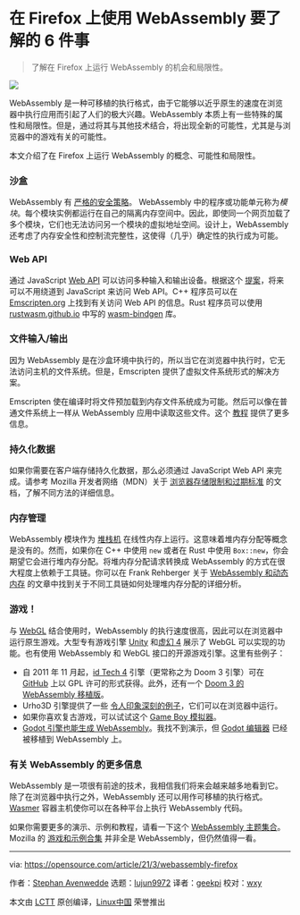 [#]: subject: (6 things to know about using WebAssembly on Firefox)
[#]: via: (https://opensource.com/article/21/3/webassembly-firefox)
[#]: author: (Stephan Avenwedde https://opensource.com/users/hansic99)
[#]: collector: (lujun9972)
[#]: translator: (geekpi)
[#]: reviewer: (wxy)
[#]: publisher: (wxy)
[#]: url: (https://linux.cn/article-13230-1.html)

在 Firefox 上使用 WebAssembly 要了解的 6 件事
======

> 了解在 Firefox 上运行 WebAssembly 的机会和局限性。 

![](https://img.linux.net.cn/data/attachment/album/202103/23/223901pi6tcg7ybsyxos7x.jpg)

WebAssembly 是一种可移植的执行格式，由于它能够以近乎原生的速度在浏览器中执行应用而引起了人们的极大兴趣。WebAssembly 本质上有一些特殊的属性和局限性。但是，通过将其与其他技术结合，将出现全新的可能性，尤其是与浏览器中的游戏有关的可能性。

本文介绍了在 Firefox 上运行 WebAssembly 的概念、可能性和局限性。

### 沙盒

WebAssembly 有 [严格的安全策略][2]。 WebAssembly 中的程序或功能单元称为*模块*。每个模块实例都运行在自己的隔离内存空间中。因此，即使同一个网页加载了多个模块，它们也无法访问另一个模块的虚拟地址空间。设计上，WebAssembly 还考虑了内存安全性和控制流完整性，这使得（几乎）确定性的执行成为可能。

### Web API

通过 JavaScript [Web API][3] 可以访问多种输入和输出设备。根据这个 [提案][4]，将来可以不用绕道到 JavaScript 来访问 Web API。C++ 程序员可以在 [Emscripten.org][5] 上找到有关访问 Web API 的信息。Rust 程序员可以使用 [rustwasm.github.io][7] 中写的 [wasm-bindgen][6] 库。

### 文件输入/输出

因为 WebAssembly 是在沙盒环境中执行的，所以当它在浏览器中执行时，它无法访问主机的文件系统。但是，Emscripten 提供了虚拟文件系统形式的解决方案。

Emscripten 使在编译时将文件预加载到内存文件系统成为可能。然后可以像在普通文件系统上一样从 WebAssembly 应用中读取这些文件。这个 [教程][8] 提供了更多信息。

### 持久化数据

如果你需要在客户端存储持久化数据，那么必须通过 JavaScript Web API 来完成。请参考 Mozilla 开发者网络（MDN）关于 [浏览器存储限制和过期标准][9] 的文档，了解不同方法的详细信息。

### 内存管理

WebAssembly 模块作为 [堆栈机][10] 在线性内存上运行。这意味着堆内存分配等概念是没有的。然而，如果你在 C++ 中使用 `new` 或者在 Rust 中使用 `Box::new`，你会期望它会进行堆内存分配。将堆内存分配请求转换成 WebAssembly 的方式在很大程度上依赖于工具链。你可以在 Frank Rehberger 关于 [WebAssembly 和动态内存][11] 的文章中找到关于不同工具链如何处理堆内存分配的详细分析。

### 游戏！

与 [WebGL][12] 结合使用时，WebAssembly 的执行速度很高，因此可以在浏览器中运行原生游戏。大型专有游戏引擎 [Unity][13] 和[虚幻 4][14] 展示了 WebGL 可以实现的功能。也有使用 WebAssembly 和 WebGL 接口的开源游戏引擎。这里有些例子：

  * 自 2011 年 11 月起，[id Tech 4][15] 引擎（更常称之为 Doom 3 引擎）可在 [GitHub][16] 上以 GPL 许可的形式获得。此外，还有一个 [Doom 3 的 WebAssembly 移植版][17]。
  * Urho3D 引擎提供了一些 [令人印象深刻的例子][18]，它们可以在浏览器中运行。
  * 如果你喜欢复古游戏，可以试试这个 [Game Boy 模拟器][19]。
  * [Godot 引擎也能生成 WebAssembly][20]。我找不到演示，但 [Godot 编辑器][21] 已经被移植到 WebAssembly 上。

### 有关 WebAssembly 的更多信息

WebAssembly 是一项很有前途的技术，我相信我们将来会越来越多地看到它。除了在浏览器中执行之外，WebAssembly 还可以用作可移植的执行格式。[Wasmer][22] 容器主机使你可以在各种平台上执行 WebAssembly 代码。

如果你需要更多的演示、示例和教程，请看一下这个 [WebAssembly 主题集合][23]。Mozilla 的 [游戏和示例合集][24] 并非全是 WebAssembly，但仍然值得一看。

--------------------------------------------------------------------------------

via: https://opensource.com/article/21/3/webassembly-firefox

作者：[Stephan Avenwedde][a]
选题：[lujun9972][b]
译者：[geekpi](https://github.com/geekpi)
校对：[wxy](https://github.com/wxy)

本文由 [LCTT](https://github.com/LCTT/TranslateProject) 原创编译，[Linux中国](https://linux.cn/) 荣誉推出

[a]: https://opensource.com/users/hansic99
[b]: https://github.com/lujun9972
[1]: https://opensource.com/sites/default/files/styles/image-full-size/public/lead-images/lenovo-thinkpad-laptop-concentration-focus-windows-office.png?itok=-8E2ihcF (Woman using laptop concentrating)
[2]: https://webassembly.org/docs/security/
[3]: https://developer.mozilla.org/en-US/docs/Web/API
[4]: https://github.com/WebAssembly/gc/blob/master/README.md
[5]: https://emscripten.org/docs/porting/connecting_cpp_and_javascript/Interacting-with-code.html
[6]: https://github.com/rustwasm/wasm-bindgen
[7]: https://rustwasm.github.io/wasm-bindgen/
[8]: https://emscripten.org/docs/api_reference/Filesystem-API.html
[9]: https://developer.mozilla.org/en-US/docs/Web/API/IndexedDB_API/Browser_storage_limits_and_eviction_criteria
[10]: https://en.wikipedia.org/wiki/Stack_machine
[11]: https://frehberg.wordpress.com/webassembly-and-dynamic-memory/
[12]: https://en.wikipedia.org/wiki/WebGL
[13]: https://beta.unity3d.com/jonas/AngryBots/
[14]: https://www.youtube.com/watch?v=TwuIRcpeUWE
[15]: https://en.wikipedia.org/wiki/Id_Tech_4
[16]: https://github.com/id-Software/DOOM-3
[17]: https://wasm.continuation-labs.com/d3demo/
[18]: https://urho3d.github.io/samples/
[19]: https://vaporboy.net/
[20]: https://docs.godotengine.org/en/stable/development/compiling/compiling_for_web.html
[21]: https://godotengine.org/editor/latest/godot.tools.html
[22]: https://github.com/wasmerio/wasmer
[23]: https://github.com/mbasso/awesome-wasm
[24]: https://developer.mozilla.org/en-US/docs/Games/Examples

